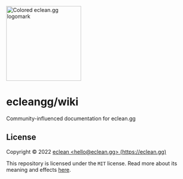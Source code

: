 <a href="https://eclean.gg" target="_blank"><img src="https://i.imgur.com/xIlejiV.png" alt="Colored eclean.gg logomark" width="200"></a>

# ecleangg/wiki

Community-influenced documentation for eclean.gg

## License

Copyright © 2022 [eclean &lt;hello@eclean.gg&gt; (https://eclean.gg)](https://eclean.gg)

This repository is licensed under the ``MIT`` license. Read more about its meaning and effects [here](./LICENSE).